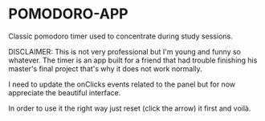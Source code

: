 # POMODORO-APP
Classic pomodoro timer used to concentrate during study sessions.

DISCLAIMER: This is not very professional but I'm young and funny so whatever. The timer is an app built for a friend that had trouble finishing his master's final project that's why it does not work normally. 

I need to update the onClicks events related to the panel but for now appreciate the beautiful interface.

In order to use it the right way just reset (click the arrow) it first and voilà.
